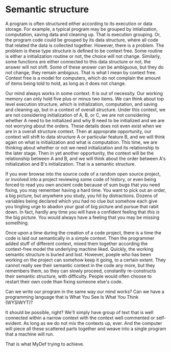 # Semantic structure

A program is often structured either according to its execution or data storage. For example, a typical program may be grouped by intialization, computation, saving data and cleaning up. That is execution grouping. Or, the program code could be grouped by its data structure, where all code that related the data is collected together. However, there is a problem. The problem is these type structure is defined to be context free. Some routine is either a initialization routine or not, the choice will not change. Similarly, some functions are either connected to this data structure or not, the answer will not shift. Some of these answer can be ambiguous, but they do not change, they remain ambigous. That is what I mean by context free. Context free is a model for computers, which do not complain the amount of items being told to hold, as long as it does not change. 

Our mind always works in some context. It is out of necessity. Our working memory can only hold five plus or minus two items. We can think about top level execution structure, which is initialization, computation, and saving and cleaning up, but in a context of overall structure. Under this context, we are not considering initialization of A, B, or C, we are not considering whether A need to be initialized and why B need to be initialized and we are not worrying about the orders. These details does not even exist when we are in a overall structure context.  Then at approprate opportunity, our context will shift to data structure A or particular feature B, and we will think again on what is initialization and what is computation. This time, we are thinking about whether or not we need initialization and its relationship to the later stage. Then in yet another opportunity, the context will be the relationship between A and B, and we will think about the order between A's initialization and B's initialization. That is a semantic structure.

If you ever browse into the source code of a random open source project, or involved into a project reviewing some code of history, or even being forced to read you own ancient code because of sum bugs that you need fixing, you may remember having a hard time. You want to pick out an order, a big picture, but anywhere you study, you hit by distractions. Dozens of variables being declared which you had no clue but somehow each give you tingling urge to abadon your goal of big picture and pursue that rabit down. In fact, hardly any time you will have a confident feeling that *this is* the big picture. You would always have a feeling that you may be missing something.

Once upon a time during the creation of a code project, there is a time the code is laid out semantically in a simple context. Then the programmer added stuff of different context, mixed them together according the context-free model the underlying machine liked. Quickly, the working semantic structure is buried and lost. However, poeple who has been working on the project can somehow keep it going, to a certain extent. They cannot really see their semantic context in the code any more, but they remembers them, so they can slowly proceed, constantly re-constructs their semantic structure, with difficulty. People would often choose to restart their own code than fixing someone else's code.

Can we write our program in the same way our mind works? Can we have a programming language that is What You See Is What You Think (WYSIWYT)?

It should be possible, right? We'll simply have group of text that is well connected within a narrow context with the context well commented or self-evident. As long as we do not mix the contexts up, ever. And the computer will piece all these scattered parts together and weave into a single program that a machine will run.

That is what MyDef trying to achieve.

